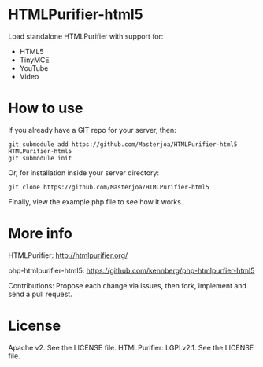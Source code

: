 HTMLPurifier-html5
======================

Load standalone HTMLPurifier with support for:

* HTML5
* TinyMCE
* YouTube
* Video

How to use
======================

If you already have a GIT repo for your server, then:

    git submodule add https://github.com/Masterjoa/HTMLPurifier-html5 HTMLPurifier-html5
    git submodule init

Or, for installation inside your server directory:

    git clone https://github.com/Masterjoa/HTMLPurifier-html5

Finally, view the example.php file to see how it works.


More info
======================

HTMLPurifier: http://htmlpurifier.org/

php-htmlpurifier-html5: https://github.com/kennberg/php-htmlpurfier-html5

Contributions: Propose each change via issues, then fork, implement and send a pull request.

License
======================
Apache v2. See the LICENSE file.
HTMLPurifier: LGPLv2.1. See the LICENSE file.
